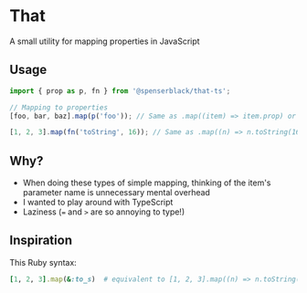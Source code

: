 # That

A small utility for mapping properties in JavaScript

## Usage

```typescript
import { prop as p, fn } from '@spenserblack/that-ts';

// Mapping to properties
[foo, bar, baz].map(p('foo')); // Same as .map((item) => item.prop) or .map(({ prop }) => prop)

[1, 2, 3].map(fn('toString', 16)); // Same as .map((n) => n.toString(16))
```

## Why?

- When doing these types of simple mapping, thinking of the item's parameter name is unnecessary mental overhead
- I wanted to play around with TypeScript
- Laziness (`=` and `>` are so annoying to type!)

## Inspiration

This Ruby syntax:

```ruby
[1, 2, 3].map(&:to_s)  # equivalent to [1, 2, 3].map((n) => n.toString()) in JavaScript
```
